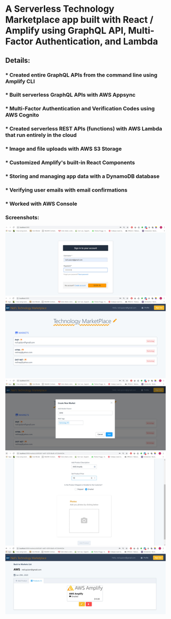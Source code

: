 # A Serverless Technology Marketplace app built with React / Amplify using GraphQL API, Multi-Factor Authentication, and Lambda

## Details:
### * Created entire GraphQL APIs from the command line using Amplify CLI
### * Built serverless GraphQL APIs with AWS Appsync
### * Multi-Factor Authentication and Verification Codes using AWS Cognito
### * Created serverless REST APIs (functions) with AWS Lambda that run entirely in the cloud
### * Image and file uploads with AWS S3 Storage
### * Customized Amplify's built-in React Components
### * Storing and managing app data with a DynamoDB database
### * Verifying user emails with email confirmations
### * Worked with AWS Console

### Screenshots:
<img src="1.JPG"><br>
<img src="2.JPG"><br>
<img src="3.JPG"><br>
<img src="4.JPG"><br>
<img src="5.JPG"><br>

          
